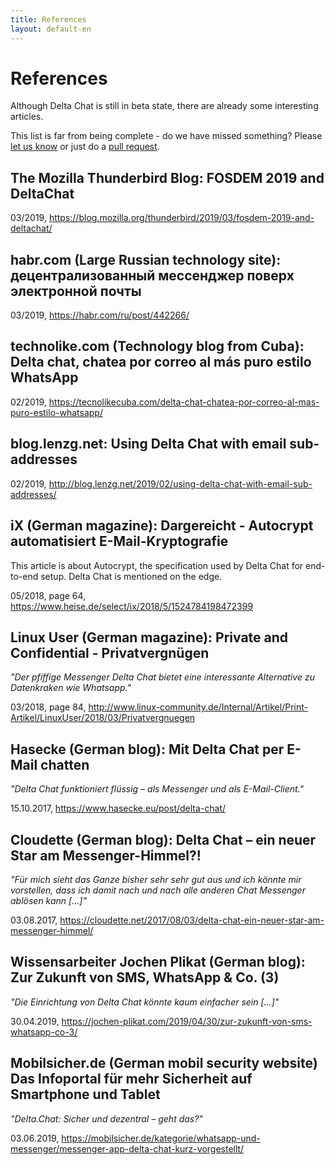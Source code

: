 ```yaml
---
title: References
layout: default-en
---
```


# References

Although Delta Chat is still in beta state, there are already some interesting articles.

This list is far from being complete -
do we have missed something?
Please [let us know](imprint)
or just do a [pull request](https://github.com/deltachat/deltachat-pages/edit/master/en/references.md).


## The Mozilla Thunderbird Blog: FOSDEM 2019 and DeltaChat

03/2019, <https://blog.mozilla.org/thunderbird/2019/03/fosdem-2019-and-deltachat/>


## habr.com (Large Russian technology site): децентрализованный мессенджер поверх электронной почты

03/2019, <https://habr.com/ru/post/442266/>


## technolike.com (Technology blog from Cuba): Delta chat, chatea por correo al más puro estilo WhatsApp

02/2019, <https://tecnolikecuba.com/delta-chat-chatea-por-correo-al-mas-puro-estilo-whatsapp/>


## blog.lenzg.net: Using Delta Chat with email sub-addresses

02/2019, <http://blog.lenzg.net/2019/02/using-delta-chat-with-email-sub-addresses/>


## iX (German magazine): Dargereicht - Autocrypt automatisiert E-Mail-Kryptografie

This article is about Autocrypt, the specification used by Delta Chat for end-to-end setup.
Delta Chat is mentioned on the edge.

05/2018, page 64, <https://www.heise.de/select/ix/2018/5/1524784198472399>


## Linux User (German magazine): Private and Confidential - Privatvergnügen

_"Der pfiffige Messenger Delta Chat bietet eine interessante Alternative zu Datenkraken wie Whatsapp."_

03/2018, page 84, <http://www.linux-community.de/Internal/Artikel/Print-Artikel/LinuxUser/2018/03/Privatvergnuegen>


## Hasecke (German blog): Mit Delta Chat per E-Mail chatten

_"Delta Chat funktioniert flüssig – als Messenger und als E-Mail-Client."_

15.10.2017, <https://www.hasecke.eu/post/delta-chat/>


## Cloudette (German blog): Delta Chat – ein neuer Star am Messenger-Himmel?!

_"Für mich sieht das Ganze bisher sehr sehr gut aus und ich könnte mir vorstellen, dass ich damit nach und nach alle anderen Chat Messenger ablösen kann [...]"_

03.08.2017, <https://cloudette.net/2017/08/03/delta-chat-ein-neuer-star-am-messenger-himmel/>


## Wissensarbeiter Jochen Plikat (German blog): Zur Zukunft von SMS, WhatsApp & Co. (3)

_"Die Einrichtung von Delta Chat könnte kaum einfacher sein [...]"_

30.04.2019, <https://jochen-plikat.com/2019/04/30/zur-zukunft-von-sms-whatsapp-co-3/> 


## Mobilsicher.de (German mobil security website) Das Infoportal für mehr Sicherheit auf Smartphone und Tablet

_"Delta.Chat: Sicher und dezentral – geht das?"_

03.06.2019, <https://mobilsicher.de/kategorie/whatsapp-und-messenger/messenger-app-delta-chat-kurz-vorgestellt/> 
